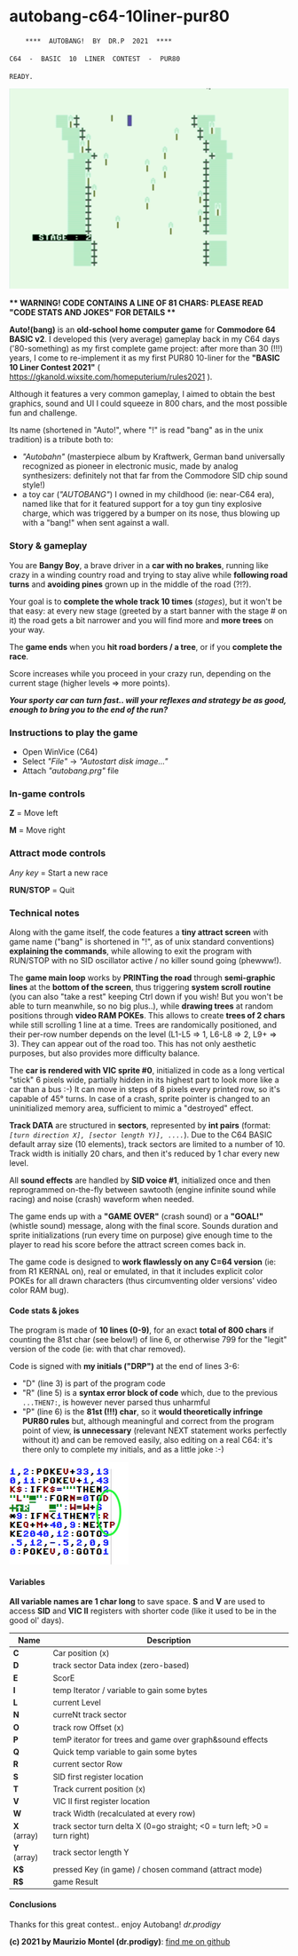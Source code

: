 
# autobang-c64-10liner-pur80

        ****  AUTOBANG!  BY  DR.P  2021  ****    
           
    C64  -  BASIC  10  LINER  CONTEST  -  PUR80  
    
    READY.

![Autobang!](https://github.com/dr-prodigy/autobang-c64-10liner-pur80/blob/main/images/autobang.gif?raw=true)

**\*\* WARNING! CODE CONTAINS A LINE OF 81 CHARS: PLEASE READ "CODE STATS AND JOKES" FOR DETAILS \*\***
    
**Auto!(bang)** is an **old-school home computer game** for **Commodore 64 BASIC v2**. I developed this (very average) gameplay back in my C64 days ('80-something) as my first complete game project: after more than 30 (!!!) years, I come to re-implement it as my first PUR80 10-liner for the **"BASIC 10 Liner Contest 2021"** ( https://gkanold.wixsite.com/homeputerium/rules2021 ).

Although it features a very common gameplay, I aimed to obtain the best graphics, sound and UI I could squeeze in 800 chars, and the most possible fun and challenge.

Its name (shortened in "Auto!", where "!" is read "bang" as in the unix tradition) is a tribute both to:
 - *"Autobahn"* (masterpiece album by Kraftwerk, German band universally recognized as pioneer in electronic music, made by analog synthesizers: definitely not that far from the Commodore SID chip sound style!)
 - a toy car (*"AUTOBANG"*) I owned in my childhood (ie: near-C64 era), named like that for it featured support for a toy gun tiny explosive charge, which was triggered by a bumper on its nose, thus blowing up with a "bang!" when sent against a wall.

### Story & gameplay
You are **Bangy Boy**, a brave driver in a **car with no brakes**, running like crazy in a winding country road and trying to stay alive while **following road turns** and **avoiding pines** grown up in the middle of the road (?!?).

Your goal is to **complete the whole track 10 times** (*stages*), but it won't be that easy: at every new stage (greeted by a start banner with the stage # on it) the road gets a bit narrower and you will find more and **more trees** on your way.

The **game ends** when you **hit road borders / a tree**, or if you **complete the race**.

Score increases while you proceed in your crazy run, depending on the current stage (higher levels => more points).

***Your sporty car can turn fast.. will your reflexes and strategy be as good, enough to bring you to the end of the run?***

### Instructions to play the game
* Open WinVice (C64)
* Select *"File"* -> *"Autostart disk image..."*
* Attach *"autobang.prg"* file

### In-game controls
**Z** = Move left

**M** = Move right

### Attract mode controls
*Any key* = Start a new race

**RUN/STOP** = Quit

###  Technical notes
Along with the game itself, the code features a **tiny attract screen** with game name ("bang" is shortened in "!", as of unix standard conventions) **explaining the commands**, while allowing to exit the program with RUN/STOP with no SID oscillator active / no killer sound going (phewww!).

The **game main loop** works by **PRINTing the road** through **semi-graphic lines** at the **bottom of the screen**, thus triggering **system scroll routine** (you can also "take a rest" keeping Ctrl down if you wish! But you won't be able to turn meanwhile, so no big plus..), while **drawing trees** at random positions through **video RAM POKEs**.
This allows to create **trees of 2 chars** while still scrolling 1 line at a time. 
Trees are randomically positioned, and their per-row number depends on the level (L1-L5 => 1, L6-L8 => 2, L9+ => 3).
They can appear out of the road too. This has not only aesthetic purposes, but also provides more difficulty balance. 

The **car is rendered with VIC sprite #0**, initialized in code as a long vertical "stick" 6 pixels wide, partially hidden in its highest part to look more like a car than a bus :-)
It can move in steps of 8 pixels every printed row, so it's capable of 45° turns.
In case of a crash, sprite pointer is changed to an uninitialized memory area, sufficient to mimic a "destroyed" effect.

**Track DATA** are structured in **sectors**, represented by **int pairs** (format: *`[turn direction X], [sector length Y)], ....`*). Due to the C64 BASIC default array size (10 elements), track sectors are limited to a number of 10.
Track width is initially 20 chars, and then it's reduced by 1 char every new level. 

All **sound effects** are handled by **SID voice #1**, initialized once and then reprogrammed on-the-fly between sawtooth (engine infinite sound while racing) and noise (crash) waveform when needed.

The game ends up with a **"GAME OVER"** (crash sound) or a **"GOAL!"** (whistle sound) message, along with the final score.
Sounds duration and sprite initializations (run every time on purpose) give enough time to the player to read his score before the attract screen comes back in.

The game code is designed to **work flawlessly on any C=64 version** (ie: from R1 KERNAL on), real or emulated, in that it includes explicit color POKEs for all drawn characters (thus circumventing older versions' video color RAM bug).

#### Code stats & jokes
The program is made of **10 lines (0-9)**, for an exact **total of 800 chars** if counting the 81st char (see below!) of line 6, or otherwise 799 for the "legit" version of the code (ie: with that char removed).

Code is signed with **my initials ("DRP")** at the end of lines 3-6:
* "D" (line 3) is part of the program code
* "R" (line 5) is a **syntax error block of code** which, due to the previous `...THEN7:`, is however never parsed thus unharmful
* "P" (line 6) is the **81st (!!!) char**, so it **would theoretically infringe PUR80 rules** but, although meaningful and correct from the program point of view, **is unnecessary** (relevant NEXT statement works perfectly without it) and can be removed easily, also editing on a real C64: it's there only to complete my initials, and as a little joke :-)

![drp](https://github.com/dr-prodigy/autobang-c64-10liner-pur80/blob/main/images/autobang_drp.png?raw=true)

#### Variables
**All variable names are 1 char long** to save space. **S** and **V** are used to access **SID** and **VIC II** registers with shorter code (like it used to be in the good ol' days). 

|**Name**|Description|
|--|--|
|**C**|Car position (x)|
|**D**|track sector Data index (zero-based)|
|**E**|ScorE|
|**I**|temp Iterator / variable to gain some bytes|
|**L**|current Level|
|**N**|curreNt track sector|
|**O**|track row Offset (x)|
|**P**|temP iterator for trees and game over graph&sound effects|
|**Q**|Quick temp variable to gain some bytes|
|**R**|current sector Row|
|**S**|SID first register location|
|**T**|Track current position (x)|
|**V**|VIC II first register location|
|**W**|track Width (recalculated at every row)|
|**X** (array)|track sector turn delta X (0=go straight; <0 = turn left; >0 = turn right)|
|**Y** (array)|track sector length Y|
|**K\$**|pressed Key (in game) / chosen command (attract mode)|
|**R\$**|game Result|

#### Conclusions
Thanks for this great contest.. enjoy Autobang!
*dr.prodigy*

**(c) 2021 by Maurizio Montel (dr.prodigy)**: [find me on github](https://github.com/dr-prodigy/)
